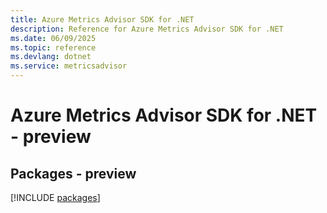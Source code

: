 ```yaml
---
title: Azure Metrics Advisor SDK for .NET
description: Reference for Azure Metrics Advisor SDK for .NET
ms.date: 06/09/2025
ms.topic: reference
ms.devlang: dotnet
ms.service: metricsadvisor
---
```

# Azure Metrics Advisor SDK for .NET - preview
## Packages - preview
[!INCLUDE [packages](metrics-advisor-index.md)]